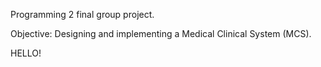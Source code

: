 Programming 2 final group project. 

Objective: Designing and implementing a Medical Clinical System (MCS). 

HELLO!

